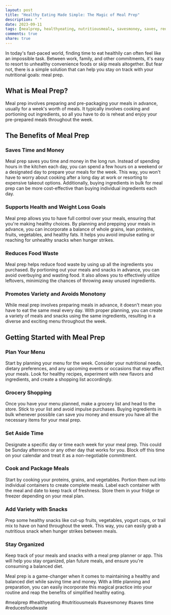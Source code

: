 ```yaml
---
layout: post
title: "Healthy Eating Made Simple: The Magic of Meal Prep"
description: " "
date: 2023-09-11
tags: [mealprep, healthyeating, nutritiousmeals, savesmoney, saves, reducesfoodwaste]
comments: true
share: true
---
```


In today's fast-paced world, finding time to eat healthily can often feel like an impossible task. Between work, family, and other commitments, it's easy to resort to unhealthy convenience foods or skip meals altogether. But fear not, there is a simple solution that can help you stay on track with your nutritional goals: meal prep.

## What is Meal Prep?

Meal prep involves preparing and pre-packaging your meals in advance, usually for a week's worth of meals. It typically involves cooking and portioning out ingredients, so all you have to do is reheat and enjoy your pre-prepared meals throughout the week.

## The Benefits of Meal Prep

### Saves Time and Money

Meal prep saves you time and money in the long run. Instead of spending hours in the kitchen each day, you can spend a few hours on a weekend or a designated day to prepare your meals for the week. This way, you won't have to worry about cooking after a long day at work or resorting to expensive takeout options. Additionally, buying ingredients in bulk for meal prep can be more cost-effective than buying individual ingredients each day.

### Supports Health and Weight Loss Goals

Meal prep allows you to have full control over your meals, ensuring that you're making healthy choices. By planning and prepping your meals in advance, you can incorporate a balance of whole grains, lean proteins, fruits, vegetables, and healthy fats. It helps you avoid impulse eating or reaching for unhealthy snacks when hunger strikes.

### Reduces Food Waste

Meal prep helps reduce food waste by using up all the ingredients you purchased. By portioning out your meals and snacks in advance, you can avoid overbuying and wasting food. It also allows you to effectively utilize leftovers, minimizing the chances of throwing away unused ingredients.

### Promotes Variety and Avoids Monotony

While meal prep involves preparing meals in advance, it doesn't mean you have to eat the same meal every day. With proper planning, you can create a variety of meals and snacks using the same ingredients, resulting in a diverse and exciting menu throughout the week.

## Getting Started with Meal Prep

### Plan Your Menu

Start by planning your menu for the week. Consider your nutritional needs, dietary preferences, and any upcoming events or occasions that may affect your meals. Look for healthy recipes, experiment with new flavors and ingredients, and create a shopping list accordingly.

### Grocery Shopping

Once you have your menu planned, make a grocery list and head to the store. Stick to your list and avoid impulse purchases. Buying ingredients in bulk whenever possible can save you money and ensure you have all the necessary items for your meal prep.

### Set Aside Time

Designate a specific day or time each week for your meal prep. This could be Sunday afternoon or any other day that works for you. Block off this time on your calendar and treat it as a non-negotiable commitment.

### Cook and Package Meals

Start by cooking your proteins, grains, and vegetables. Portion them out into individual containers to create complete meals. Label each container with the meal and date to keep track of freshness. Store them in your fridge or freezer depending on your meal plan.

### Add Variety with Snacks

Prep some healthy snacks like cut-up fruits, vegetables, yogurt cups, or trail mix to have on hand throughout the week. This way, you can easily grab a nutritious snack when hunger strikes between meals.

### Stay Organized

Keep track of your meals and snacks with a meal prep planner or app. This will help you stay organized, plan future meals, and ensure you're consuming a balanced diet.

Meal prep is a game-changer when it comes to maintaining a healthy and balanced diet while saving time and money. With a little planning and preparation, you can easily incorporate this magical practice into your routine and reap the benefits of simplified healthy eating.

#mealprep #healthyeating #nutritiousmeals #savesmoney #saves time #reducesfoodwaste